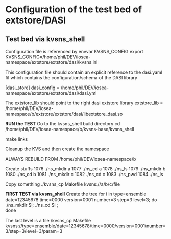 Configuration of the test bed of extstore/DASI 
==============================================

Test bed via kvsns_shell
------------------------
Configuration file is referenced by envvar KVSNS_CONFIG
    export KVSNS_CONFIG=/home/phil/DEV/iosea-namespace/extstore/extstore/dasi/kvsns.ini

This configuration file should contain an explicit reference to the dasi.yaml fil
which contains the configuration/schema of the DASI library


[dasi_store]
	dasi_config = /home/phil/DEV/iosea-namespace/extstore/extstore/dasi/dasi.yml
    
The extstore_lib should point to the right dasi extstore library
    extstore_lib = /home/phil/DEV/iosea-namespace/b/extstore/extstore/dasi/libextstore_dasi.so 

__RUN the TEST__
Go to the kvsns_shell build directory
cd /home/phil/DEV/iosea-namespace/b/kvsns-base/kvsns_shell

make links

Cleanup the KVS and then create the namespace

ALWAYS REBUILD FROM /home/phil/DEV/iosea-namespace/b

Create stuffs
1076	 ./ns_mkdir a
1077	 ./ns_cd a
1078	 ./ns_ls
1079	 ./ns_mkdir b 
1080	 ./ns_cd b
1081	 ./ns_mkdir c
1082	 ./ns_cd c
1083	 ./ns_pwd
1084	 ./ns_ls

Copy something
 ./kvsns_cp Makefile kvsns://a/b/c/file 

__FIRST TEST via kvsns_shell__
Create the tree
    for i in type=ensemble date=12345678 time=0000 version=0001 number=3 step=3 level=3; do 
        ./ns_mkdir $i; 
        ./ns_cd $i ;  
    done

The last level is a file
    /kvsns_cp Makefile kvsns://type=ensemble/date=12345678/time=0000/version=0001/number=3/step=3/level=3/param=3



